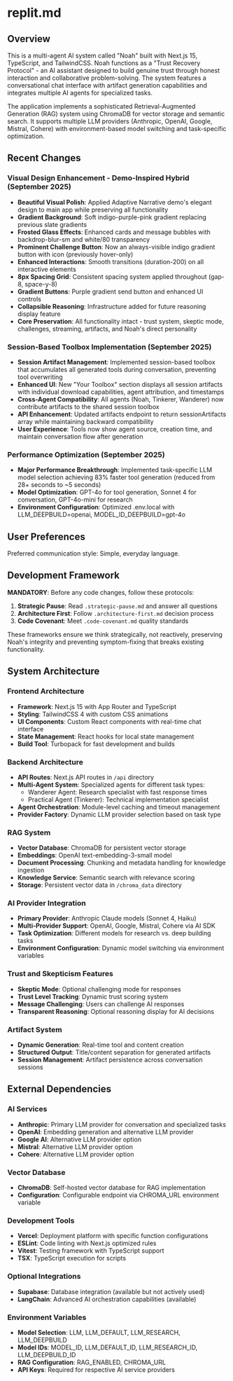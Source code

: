 # replit.md

## Overview

This is a multi-agent AI system called "Noah" built with Next.js 15, TypeScript, and TailwindCSS. Noah functions as a "Trust Recovery Protocol" - an AI assistant designed to build genuine trust through honest interaction and collaborative problem-solving. The system features a conversational chat interface with artifact generation capabilities and integrates multiple AI agents for specialized tasks.

The application implements a sophisticated Retrieval-Augmented Generation (RAG) system using ChromaDB for vector storage and semantic search. It supports multiple LLM providers (Anthropic, OpenAI, Google, Mistral, Cohere) with environment-based model switching and task-specific optimization.

## Recent Changes

### Visual Design Enhancement - Demo-Inspired Hybrid (September 2025)
- **Beautiful Visual Polish**: Applied Adaptive Narrative demo's elegant design to main app while preserving all functionality
- **Gradient Background**: Soft indigo-purple-pink gradient replacing previous slate gradients
- **Frosted Glass Effects**: Enhanced cards and message bubbles with backdrop-blur-sm and white/80 transparency
- **Prominent Challenge Button**: Now an always-visible indigo gradient button with icon (previously hover-only)
- **Enhanced Interactions**: Smooth transitions (duration-200) on all interactive elements
- **8px Spacing Grid**: Consistent spacing system applied throughout (gap-8, space-y-8)
- **Gradient Buttons**: Purple gradient send button and enhanced UI controls
- **Collapsible Reasoning**: Infrastructure added for future reasoning display feature
- **Core Preservation**: All functionality intact - trust system, skeptic mode, challenges, streaming, artifacts, and Noah's direct personality

### Session-Based Toolbox Implementation (September 2025)
- **Session Artifact Management**: Implemented session-based toolbox that accumulates all generated tools during conversation, preventing tool overwriting
- **Enhanced UI**: New "Your Toolbox" section displays all session artifacts with individual download capabilities, agent attribution, and timestamps
- **Cross-Agent Compatibility**: All agents (Noah, Tinkerer, Wanderer) now contribute artifacts to the shared session toolbox
- **API Enhancement**: Updated artifacts endpoint to return sessionArtifacts array while maintaining backward compatibility
- **User Experience**: Tools now show agent source, creation time, and maintain conversation flow after generation

### Performance Optimization (September 2025)
- **Major Performance Breakthrough**: Implemented task-specific LLM model selection achieving 83% faster tool generation (reduced from 28+ seconds to ~5 seconds)
- **Model Optimization**: GPT-4o for tool generation, Sonnet 4 for conversation, GPT-4o-mini for research
- **Environment Configuration**: Optimized .env.local with LLM_DEEPBUILD=openai, MODEL_ID_DEEPBUILD=gpt-4o

## User Preferences

Preferred communication style: Simple, everyday language.

## Development Framework

**MANDATORY**: Before any code changes, follow these protocols:
1. **Strategic Pause**: Read `.strategic-pause.md` and answer all questions
2. **Architecture First**: Follow `.architecture-first.md` decision process  
3. **Code Covenant**: Meet `.code-covenant.md` quality standards

These frameworks ensure we think strategically, not reactively, preserving Noah's integrity and preventing symptom-fixing that breaks existing functionality.

## System Architecture

### Frontend Architecture
- **Framework**: Next.js 15 with App Router and TypeScript
- **Styling**: TailwindCSS 4 with custom CSS animations
- **UI Components**: Custom React components with real-time chat interface
- **State Management**: React hooks for local state management
- **Build Tool**: Turbopack for fast development and builds

### Backend Architecture
- **API Routes**: Next.js API routes in `/api` directory
- **Multi-Agent System**: Specialized agents for different task types:
  - Wanderer Agent: Research specialist with fast response times
  - Practical Agent (Tinkerer): Technical implementation specialist
- **Agent Orchestration**: Module-level caching and timeout management
- **Provider Factory**: Dynamic LLM provider selection based on task type

### RAG System
- **Vector Database**: ChromaDB for persistent vector storage
- **Embeddings**: OpenAI text-embedding-3-small model
- **Document Processing**: Chunking and metadata handling for knowledge ingestion
- **Knowledge Service**: Semantic search with relevance scoring
- **Storage**: Persistent vector data in `/chroma_data` directory

### AI Provider Integration
- **Primary Provider**: Anthropic Claude models (Sonnet 4, Haiku)
- **Multi-Provider Support**: OpenAI, Google, Mistral, Cohere via AI SDK
- **Task Optimization**: Different models for research vs. deep building tasks
- **Environment Configuration**: Dynamic model switching via environment variables

### Trust and Skepticism Features
- **Skeptic Mode**: Optional challenging mode for responses
- **Trust Level Tracking**: Dynamic trust scoring system
- **Message Challenging**: Users can challenge AI responses
- **Transparent Reasoning**: Optional reasoning display for AI decisions

### Artifact System
- **Dynamic Generation**: Real-time tool and content creation
- **Structured Output**: Title/content separation for generated artifacts
- **Session Management**: Artifact persistence across conversation sessions

## External Dependencies

### AI Services
- **Anthropic**: Primary LLM provider for conversation and specialized tasks
- **OpenAI**: Embedding generation and alternative LLM provider
- **Google AI**: Alternative LLM provider option
- **Mistral**: Alternative LLM provider option
- **Cohere**: Alternative LLM provider option

### Vector Database
- **ChromaDB**: Self-hosted vector database for RAG implementation
- **Configuration**: Configurable endpoint via CHROMA_URL environment variable

### Development Tools
- **Vercel**: Deployment platform with specific function configurations
- **ESLint**: Code linting with Next.js optimized rules
- **Vitest**: Testing framework with TypeScript support
- **TSX**: TypeScript execution for scripts

### Optional Integrations
- **Supabase**: Database integration (available but not actively used)
- **LangChain**: Advanced AI orchestration capabilities (available)

### Environment Variables
- **Model Selection**: LLM, LLM_DEFAULT, LLM_RESEARCH, LLM_DEEPBUILD
- **Model IDs**: MODEL_ID, LLM_DEFAULT_ID, LLM_RESEARCH_ID, LLM_DEEPBUILD_ID
- **RAG Configuration**: RAG_ENABLED, CHROMA_URL
- **API Keys**: Required for respective AI service providers